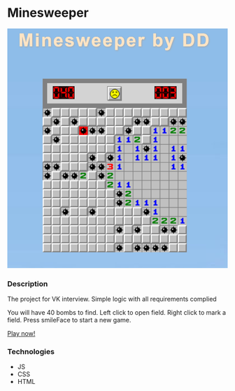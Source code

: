 # Minesweeper


<img src='./assets/app-demo.png' alt='app-pic'>

### Description
<p>The project for VK interview. Simple logic with all requirements complied</p>
<p>You will have 40 bombs to find. Left click to open field. Right click to mark a field. Press smileFace to start a new game.</p>
<a href="https://daevv.github.io/minesweeper/" target="_blank">Play now!</a>

### Technologies
- JS
- CSS
- HTML
